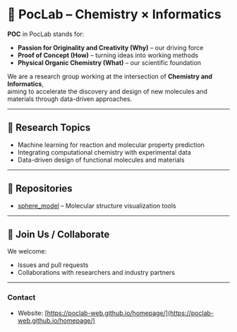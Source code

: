 # 🧪 PocLab – Chemistry × Informatics

**POC** in PocLab stands for:

- **Passion for Originality and Creativity (Why)** – our driving force  
- **Proof of Concept (How)** – turning ideas into working methods  
- **Physical Organic Chemistry (What)** – our scientific foundation  

We are a research group working at the intersection of **Chemistry and Informatics**,  
aiming to accelerate the discovery and design of new molecules and materials through data-driven approaches.

---

## 🔬 Research Topics
- Machine learning for reaction and molecular property prediction
- Integrating computational chemistry with experimental data
- Data-driven design of functional molecules and materials

---

## 📂 Repositories
- [sphere_model](https://github.com/poclab-web/sphere_model) – Molecular structure visualization tools

---

## 📢 Join Us / Collaborate
We welcome:
- Issues and pull requests
- Collaborations with researchers and industry partners

---

### Contact
- Website: [https://poclab-web.github.io/homepage/](https://poclab-web.github.io/homepage/)
